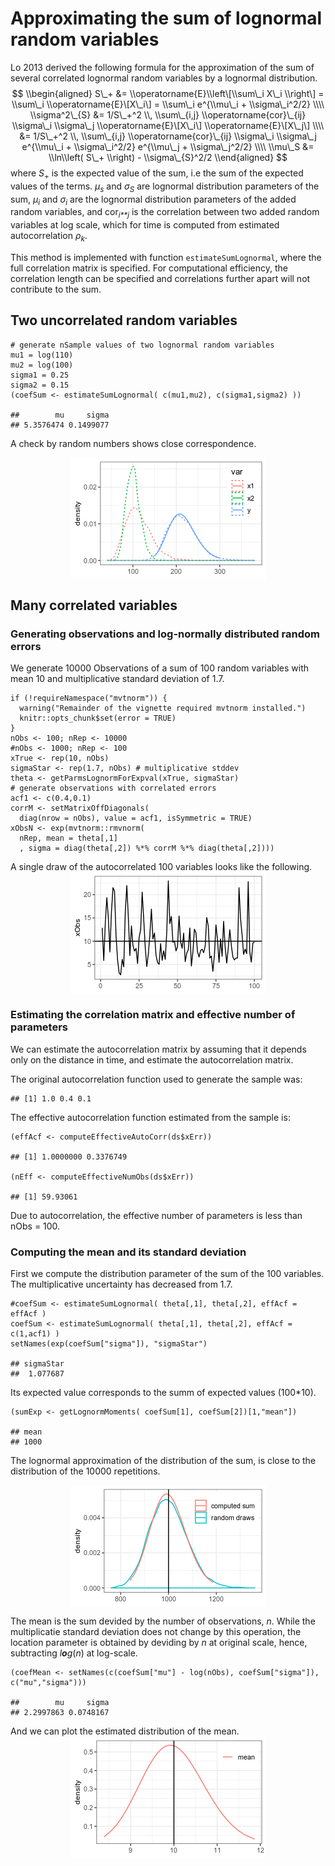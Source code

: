 Approximating the sum of lognormal random variables
===================================================

Lo 2013 derived the following formula for the approximation of the sum
of several correlated lognormal random variables by a lognormal
distribution.
$$
\\begin{aligned}
S\_+ &= \\operatorname{E}\\left\[\\sum\_i X\_i \\right\] = \\sum\_i 
\\operatorname{E}\[X\_i\] = 
\\sum\_i 
e^{\\mu\_i + \\sigma\_i^2/2}        \\\\
\\sigma^2\_{S} &= 1/S\_+^2 \\, \\sum\_{i,j}
\\operatorname{cor}\_{ij} \\sigma\_i \\sigma\_j   \\operatorname{E}\[X\_i\] 
\\operatorname{E}\[X\_j\]       \\\\ 
 &= 1/S\_+^2 \\, \\sum\_{i,j}
\\operatorname{cor}\_{ij} \\sigma\_i \\sigma\_j   e^{\\mu\_i + \\sigma\_i^2/2} 
e^{\\mu\_j + \\sigma\_j^2/2}  \\\\
\\mu\_S &= \\ln\\left( S\_+ \\right) - \\sigma\_{S}^2/2 
\\end{aligned}
$$
 where *S*<sub>+</sub> is the expected value of the sum, i.e the sum of
the expected values of the terms. *μ*<sub>*s*</sub> and
*σ*<sub>*S*</sub> are lognormal distribution parameters of the sum,
*μ*<sub>*i*</sub> and *σ*<sub>*i*</sub> are the lognormal distribution
parameters of the added random variables, and cor<sub>*i**j*</sub> is
the correlation between two added random variables at log scale, which
for time is computed from estimated autocorrelation *ρ*<sub>*k*</sub>.

This method is implemented with function `estimateSumLognormal`, where
the full correlation matrix is specified. For computational efficiency,
the correlation length can be specified and correlations further apart
will not contribute to the sum.

Two uncorrelated random variables
---------------------------------

    # generate nSample values of two lognormal random variables
    mu1 = log(110)
    mu2 = log(100)
    sigma1 = 0.25
    sigma2 = 0.15
    (coefSum <- estimateSumLognormal( c(mu1,mu2), c(sigma1,sigma2) ))

    ##        mu     sigma 
    ## 5.3576474 0.1499077

A check by random numbers shows close correspondence.

<img src="lognormalSum_files/figure-markdown_strict/densitySumTwo-1.png" style="display:block; margin: auto" />

Many correlated variables
-------------------------

### Generating observations and log-normally distributed random errors

We generate 10000 Observations of a sum of 100 random variables with
mean 10 and multiplicative standard deviation of 1.7.

    if (!requireNamespace("mvtnorm")) {
      warning("Remainder of the vignette required mvtnorm installed.")
      knitr::opts_chunk$set(error = TRUE) 
    }
    nObs <- 100; nRep <- 10000
    #nObs <- 1000; nRep <- 100
    xTrue <- rep(10, nObs)
    sigmaStar <- rep(1.7, nObs) # multiplicative stddev 
    theta <- getParmsLognormForExpval(xTrue, sigmaStar)
    # generate observations with correlated errors
    acf1 <- c(0.4,0.1)
    corrM <- setMatrixOffDiagonals(
      diag(nrow = nObs), value = acf1, isSymmetric = TRUE)
    xObsN <- exp(mvtnorm::rmvnorm(
      nRep, mean = theta[,1]
      , sigma = diag(theta[,2]) %*% corrM %*% diag(theta[,2])))

A single draw of the autocorrelated 100 variables looks like the
following.
<img src="lognormalSum_files/figure-markdown_strict/draw100-1.png" style="display:block; margin: auto" />

### Estimating the correlation matrix and effective number of parameters

We can estimate the autocorrelation matrix by assuming that it depends
only on the distance in time, and estimate the autocorrelation matrix.

The original autocorrelation function used to generate the sample was:

    ## [1] 1.0 0.4 0.1

The effective autocorrelation function estimated from the sample is:

    (effAcf <- computeEffectiveAutoCorr(ds$xErr))

    ## [1] 1.0000000 0.3376749

    (nEff <- computeEffectiveNumObs(ds$xErr))

    ## [1] 59.93061

Due to autocorrelation, the effective number of parameters is less than
nObs = 100.

### Computing the mean and its standard deviation

First we compute the distribution parameter of the sum of the 100
variables. The multiplicative uncertainty has decreased from 1.7.

    #coefSum <- estimateSumLognormal( theta[,1], theta[,2], effAcf = effAcf )
    coefSum <- estimateSumLognormal( theta[,1], theta[,2], effAcf = c(1,acf1) )
    setNames(exp(coefSum["sigma"]), "sigmaStar")

    ## sigmaStar 
    ##  1.077687

Its expected value corresponds to the summ of expected values (100\*10).

    (sumExp <- getLognormMoments( coefSum[1], coefSum[2])[1,"mean"])

    ## mean 
    ## 1000

The lognormal approximation of the distribution of the sum, is close to
the distribution of the 10000 repetitions.

<img src="lognormalSum_files/figure-markdown_strict/pdfSum100-1.png" style="display:block; margin: auto" />

The mean is the sum devided by the number of observations, *n*. While
the multiplicatie standard deviation does not change by this operation,
the location parameter is obtained by deviding by *n* at original scale,
hence, subtracting *l**o**g*(*n*) at log-scale.

    (coefMean <- setNames(c(coefSum["mu"] - log(nObs), coefSum["sigma"]), c("mu","sigma")))

    ##        mu     sigma 
    ## 2.2997863 0.0748167

And we can plot the estimated distribution of the mean.
<img src="lognormalSum_files/figure-markdown_strict/pdfMean-1.png" style="display:block; margin: auto" />
